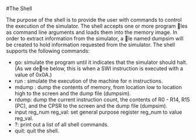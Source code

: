 #The Shell

The purpose of the shell is to provide the user with commands to control the execution of the simulator.
The shell accepts one or more program les as command line arguments and loads them into the memory
image. In order to extract information from the simulator, a le named dumpsim will be created to hold
information requested from the simulator. The shell supports the following commands:

- go: simulate the program until it indicates that the simulator should halt. (As we dene below, this is
when a SWI instruction is executed with a value of 0x0A.)
- run <n>: simulate the execution of the machine for n instructions.
- mdump <low> <high>: dump the contents of memory, from location low to location high to the
screen and the dump file (dumpsim).
- rdump: dump the current instruction count, the contents of R0 - R14, R15 (PC), and the CPSR to
the screen and the dump file (dumpsim).
- input reg_num reg_val: set general purpose register reg_num to value reg_val.
- ?: print out a list of all shell commands.
- quit: quit the shell.